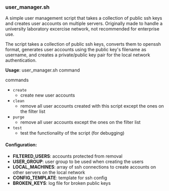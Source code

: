 ### user_manager.sh

A simple user management script that takes a collection of public ssh keys and creates user accounts on multiple servers. Originally made to handle a university laboratory excercise network, not recommended for enterprise use.

The script takes a collection of public ssh keys, converts them to openssh format, generates user accounts using the public key's filename as username, and creates a private/public key pair for the local network authentication.


**Usage**: user_manager.sh command

commands
  - `create`
    - create new user accounts
  - `clean`
    - remove all user accounts created with this script except the ones on the filter list
  - `purge`
    - remove all user accounts except the ones on the filter list
  - `test`
    - test the functionality of the script (for debugging)

#### Configuration:

- **FILTERED_USERS**: accounts protected from removal
- **USER_GROUP**: user group to be used when creating the users
- **LOCAL_MACHINES**: array of ssh connections to create accounts on other servers on the local network
- **CONFIG_TEMPLATE**: template for ssh config
- **BROKEN_KEYS**: log file for broken public keys
